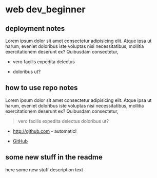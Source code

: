 
# web dev_beginner

## deployment notes
Lorem ipsum dolor sit amet consectetur adipisicing elit. Atque ipsa ut harum, eveniet doloribus iste voluptas nisi necessitatibus, 
mollitia exercitationem deserunt ex? Quibusdam consectetur, 

* vero facilis expedita delectus 

- doloribus ut? 


## how to use repo notes
Lorem ipsum dolor sit amet consectetur adipisicing elit. Atque ipsa ut harum, eveniet doloribus iste voluptas nisi necessitatibus, 
mollitia exercitationem deserunt ex? Quibusdam consectetur, 

> vero facilis expedita delectus doloribus ut?
  * http://github.com - automatic!
  - [GitHub](http://github.com)


## some new stuff in the readme

here some new stuff description text 
